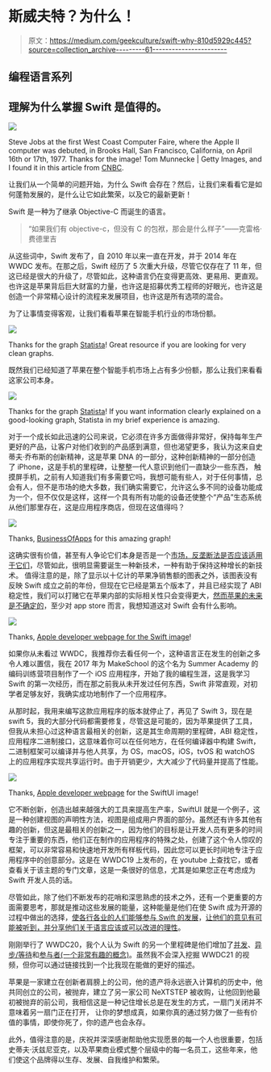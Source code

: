 # 斯威夫特？为什么！

> 原文：<https://medium.com/geekculture/swift-why-810d5929c445?source=collection_archive---------61----------------------->

## 编程语言系列

## 理解为什么掌握 Swift 是值得的。

![](img/a2e9265dceb6d7b59921960fae6f8ea0.png)

Steve Jobs at the first West Coast Computer Faire, where the Apple II computer was debuted, in Brooks Hall, San Francisco, California, on April 16th or 17th, 1977\. Thanks for the image! Tom Munnecke | Getty Images, and I found it in this article from [CNBC](https://www.cnbc.com/2018/05/10/how-steve-jobs-developed-his-design-philosophy-for-apple.html).

让我们从一个简单的问题开始，为什么 Swift 会存在？然后，让我们来看看它是如何蓬勃发展的，是什么让它如此繁荣，以及它的最新更新！

Swift 是一种为了继承 Objective-C 而诞生的语言。

> “如果我们有 objective-c，但没有 C 的包袱，那会是什么样子”——克雷格·费德里吉

从这些词中，Swift 发布了，自 2010 年以来一直在开发，并于 2014 年在 WWDC 发布。在那之后，Swift 经历了 5 次重大升级，尽管它仅存在了 11 年，但这已经是很大的升级了，尽管如此，这种语言仍在变得更高效、更易用、更直观。也许这是苹果背后巨大财富的力量，也许这是招募优秀工程师的好眼光，也许这是创造一个非常精心设计的流程来发展项目，也许这是所有选项的混合。

为了让事情变得客观，让我们看看苹果在智能手机行业的市场份额。

![](img/3f73978cbcdfaba19ef56b7909d4fd16.png)

Thanks for the graph [Statista](https://www.statista.com/)! Great resource if you are looking for very clean graphs.

既然我们已经知道了苹果在整个智能手机市场上占有多少份额，那么让我们来看看这家公司本身。

![](img/30b8e4bdd4e57361c359929d9d354712.png)

Thanks for the graph [Statista](https://www.statista.com/)! If you want information clearly explained on a good-looking graph, Statista in my brief experience is amazing.

对于一个成长如此迅速的公司来说，它必须在许多方面做得非常好，保持每年生产更好的产品，让客户对他们收到的产品感到满意，但也渴望更多，我认为这来自史蒂夫·乔布斯的创新精神，这是苹果 DNA 的一部分，这种创新精神的一部分创造了 iPhone，这是手机的里程碑，让整整一代人意识到他们一直缺少一些东西， 触摸屏手机，之前有人知道我们有多需要它吗，我想可能有些人，对于任何事情，总会有人，但不是市场的绝大多数，我们确实需要它，允许这么多不同的设备功能成为一个，但不仅仅是这样，这样一个具有所有功能的设备还使整个“产品”生态系统从他们那里存在，这是应用程序商店，但现在这值得吗？

![](img/8bf983f18770553a78ae0153c199c5e7.png)

Thanks, [BusinessOfApps](https://www.businessofapps.com/data/app-revenues/) for this amazing graph!

这确实很有价值，甚至有人争论它们本身是否是一个[市场，反垄断法是否应该适用于它们](https://www.marketwatch.com/story/epic-vs-apple-the-predicted-verdict-is-in-11622224463)，尽管如此，很明显需要诞生一种新技术，一种有助于保持这种增长的新技术。 值得注意的是，除了显示以十亿计的苹果净销售额的图表之外，该图表没有反映 Swift 成立之前的年份，但现在它已经是第五个版本了，并且已经实现了 ABI 稳定性，我们可以打赌它在苹果内部的实际相关性只会变得更大，[然而苹果的未来是不确定的](https://www.wsj.com/articles/amazon-other-tech-giants-could-be-forced-to-shed-assets-under-house-bill-11623423248)，至少对 app store 而言，我想知道这对 Swift 会有什么影响。

![](img/f0a805f2e038f0b9c798271857fd7ff0.png)

Thanks, [Apple developer webpage for the Swift image](https://developer.apple.com/swift/)!

如果你从未看过 WWDC，我推荐你去看任何一个，这种语言正在发生的创新之多令人难以置信，我在 2017 年为 MakeSchool 的这个名为 Summer Academy 的编码训练营项目制作了一个 iOS 应用程序，开始了我的编程生涯，这是我学习 Swift 的第一次经历，而在那之前我从未开发过任何东西，Swift 非常直观，对初学者足够友好，我确实成功地制作了一个应用程序。

从那时起，我用来编写这款应用程序的版本就停止了，再见了 Swift 3，现在是 swift 5，我的大部分代码都需要修复，尽管这是可能的，因为苹果提供了工具，但我从未担心过这种语言最相关的创新，这是其生命周期的里程碑，ABI 稳定性，应用程序二进制接口，这意味着你可以在任何地方，在任何编译器中构建 Swift，二进制框架可以编译并与他人共享，为 OS，macOS，iOS，tvOS 和 watchOS 上的应用程序实现共享运行时。由于开销更少，大大减少了代码量并提高了性能。

![](img/e8789d7992973acfa6ec106214b705ac.png)

Thanks, [Apple developer webpage](https://developer.apple.com/xcode/swiftui/) for the SwiftUI image!

它不断创新，创造出越来越强大的工具来提高生产率，SwiftUI 就是一个例子，这是一种创建视图的声明性方法，视图是组成用户界面的部分。虽然还有许多其他有趣的创新，但这是最相关的创新之一，因为他们的目标是让开发人员有更多的时间专注于重要的东西，他们正在制作的应用程序的特殊之处，创建了这个令人惊叹的框架，可以非常容易和快速地开发所有样板代码，因此您可以更长时间地专注于应用程序中的创意部分。这是在 WWDC19 上发布的，在 youtube 上查找它，或者查看关于该主题的专门文章，这是一条很好的信息，尤其是如果您正在考虑成为 Swift 开发人员的话。

尽管如此，除了他们不断发布的花哨和深思熟虑的技术之外，还有一个更重要的方面需要思考，那就是推动这些发展的能量，这种能量是他们在使 Swift 成为开源的过程中做出的选择，[使各行各业的人们能够参与 Swift 的发展](https://apple.github.io/swift-evolution/)，[让他们的意见有可能被听到，并分享他们关于语言应该或可以改进的理性](https://github.com/apple/swift-evolution)。

刚刚举行了 WWDC20，我个人认为 Swift 的另一个里程碑是他们增加了[并发](https://developer.apple.com/videos/play/wwdc2021/10019/)、[异步/等待](https://developer.apple.com/videos/play/wwdc2021/10132/)和[参与者(一个非常有趣的概念)](https://developer.apple.com/videos/play/wwdc2021/10133/)。虽然我不会深入挖掘 WWDC21 的视频，但你可以通过链接找到一个比我现在能做的更好的描述。

苹果是一家建立在创新者肩膀上的公司，他的遗产将永远嵌入计算机的历史中，他共同创立的公司，被抛弃，建立了另一家公司 NeXTSTEP 被收购，让他回到他最初被抛弃的前公司，我相信这是一种记住增长总是在发生的方式，一扇门关闭并不意味着另一扇门正在打开， 让你的梦想成真，如果你真的通过努力做了一些有价值的事情，即使你死了，你的遗产也会永存。

此外，值得注意的是，庆祝并深深感谢帮助他实现愿景的每一个人也很重要，包括史蒂夫·沃兹尼亚克，以及苹果商业模式整个层级中的每一名员工，这些年来，他们使这个品牌得以生存、发展、自我维护和繁荣。